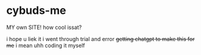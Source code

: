 # cybuds-me
MY own SITE! how cool issat?

i hope u liek it i went through trial and error ~~getting chatgpt to make this for me~~ i mean uhh coding it myself
